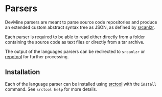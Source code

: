 # Parsers

DevMine parsers are meant to parse source code repositories and produce an
extended custom abstract syntax tree as JSON, as defined by
[srcanlzr](http://devmine.ch/doc/srcanlzr/).

Each parser is required to be able to read either directly from a folder
containing the source code as text files or directly from a tar archive.

The output of the languages parsers can be redirected to `srcanlzr` or
[repotool](http://devmine.ch/doc/repotool/) for further processing.

## Installation

Each of the language parser can be installed using
[srctool](http://devmine.ch/doc/srctool/) with the `install` command.
See `srctool help` for more details.
